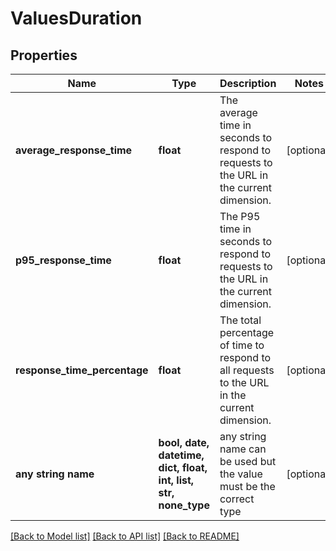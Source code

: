 # ValuesDuration


## Properties
Name | Type | Description | Notes
------------ | ------------- | ------------- | -------------
**average_response_time** | **float** | The average time in seconds to respond to requests to the URL in the current dimension. | [optional] 
**p95_response_time** | **float** | The P95 time in seconds to respond to requests to the URL in the current dimension. | [optional] 
**response_time_percentage** | **float** | The total percentage of time to respond to all requests to the URL in the current dimension. | [optional] 
**any string name** | **bool, date, datetime, dict, float, int, list, str, none_type** | any string name can be used but the value must be the correct type | [optional]

[[Back to Model list]](../README.md#documentation-for-models) [[Back to API list]](../README.md#documentation-for-api-endpoints) [[Back to README]](../README.md)


